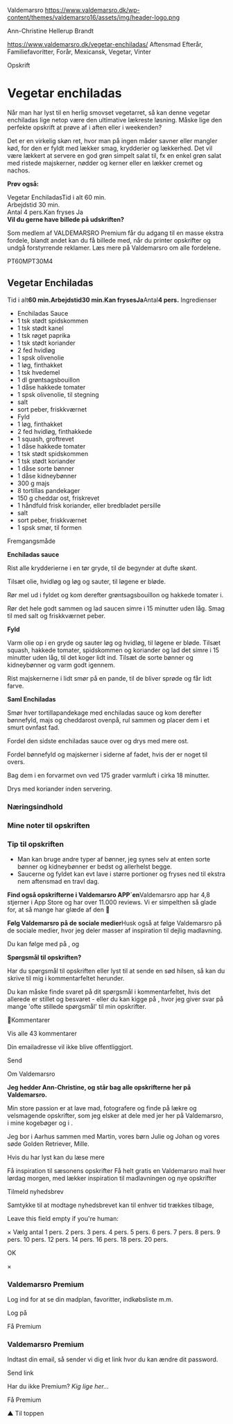 Valdemarsro
https://www.valdemarsro.dk/wp-content/themes/valdemarsro16/assets/img/header-logo.png

Ann-Christine Hellerup Brandt

https://www.valdemarsro.dk/vegetar-enchiladas/
Aftensmad
Efterår, Familiefavoritter, Forår, Mexicansk, Vegetar, Vinter

Opskrift

Vegetar enchiladas
==================

Når man har lyst til en herlig smovset vegetarret, så kan denne vegetar enchiladas lige netop være den ultimative lækreste løsning. Måske lige den perfekte opskrift at prøve af i aften eller i weekenden?

Det er en virkelig skøn ret, hvor man på ingen måder savner eller mangler kød, for den er fyldt med lækker smag, krydderier og lækkerhed. Det vil være lækkert at servere en god grøn simpelt salat til, fx en enkel grøn salat med ristede majskerner, nødder og kerner eller en lækker cremet og nachos.

**Prøv også:**

Vegetar EnchiladasTid i alt 60 min.  
Arbejdstid 30 min.  
Antal 4 pers.Kan fryses Ja  
**Vil du gerne have billede på udskriften?**

Som medlem af VALDEMARSRO Premium får du adgang til en masse ekstra fordele, blandt andet kan du få billede med, når du printer opskrifter og undgå forstyrrende reklamer. Læs mere på Valdemarsro om alle fordelene.

PT60MPT30M4

Vegetar Enchiladas
------------------

Tid i alt**60 min.**Arbejdstid**30 min.**Kan fryses**Ja**Antal**4 pers.** Ingredienser

* Enchiladas Sauce
* 1 tsk stødt spidskommen
* 1 tsk stødt kanel
* 1 tsk røget paprika
* 1 tsk stødt koriander
* 2 fed hvidløg
* 1 spsk olivenolie
* 1 løg, finthakket
* 1 tsk hvedemel
* 1 dl grøntsagsbouillon
* 1 dåse hakkede tomater
* 1 spsk olivenolie, til stegning
* salt
* sort peber, friskkværnet
* Fyld
* 1 løg, finthakket
* 2 fed hvidløg, finthakkede
* 1 squash, groftrevet
* 1 dåse hakkede tomater
* 1 tsk stødt spidskommen
* 1 tsk stødt koriander
* 1 dåse sorte bønner
* 1 dåse kidneybønner
* 300 g majs
* 8 tortillas pandekager
* 150 g cheddar ost, friskrevet
* 1 håndfuld frisk koriander, eller bredbladet persille
* salt
* sort peber, friskkværnet
* 1 spsk smør, til formen

Fremgangsmåde

**Enchiladas sauce**  

Rist alle krydderierne i en tør gryde, til de begynder at dufte skønt.

Tilsæt olie, hvidløg og løg og sauter, til løgene er bløde.

Rør mel ud i fyldet og kom derefter grøntsagsbouillon og hakkede tomater i.

Rør det hele godt sammen og lad saucen simre i 15 minutter uden låg. Smag til med salt og friskkværnet peber.

**Fyld**  

Varm olie op i en gryde og sauter løg og hvidløg, til løgene er bløde. Tilsæt squash, hakkede tomater, spids­kommen og koriander og lad det simre i 15 minutter uden låg, til det koger lidt ind. Tilsæt de sorte bønner og kidneybønner og varm godt igennem.

Rist majskernerne i lidt smør på en pande, til de bliver sprøde og får lidt farve.

**Saml Enchiladas**  

Smør hver tortillapandekage med enchilada­s sauce og kom derefter bønnefyld, majs og cheddarost ovenpå, rul sammen og placer dem i et smurt ovnfast fad.

Fordel den sidste enchiladas sauce over og drys med mere ost.

Fordel bønnefyld og majskerner i siderne af fadet, hvis der er noget til overs.

Bag dem i en forvarmet ovn ved 175 grader varmluft i cirka 18 minutter.

Drys med koriander inden servering.

### Næringsindhold

### Mine noter til opskriften

### **Tip til opskriften**

* Man kan bruge andre typer af bønner, jeg synes selv at enten sorte bønner og kidneybønner er bedst og allerhelst begge.
* Saucerne og fyldet kan evt lave i større portioner og fryses ned til ekstra nem aftensmad en travl dag.

**Find også opskrifterne i Valdemarsro APP´en**Valdemarsro app har 4,8 stjerner i App Store og har over 11.000 reviews. Vi er simpelthen så glade for, at så mange har glæde af den 🥰  

**Følg Valdemarsro på de sociale medier**Husk også at følge Valdemarsro på de sociale medier, hvor jeg deler masser af inspiration til dejlig madlavning.  

Du kan følge med på , og

**Spørgsmål til opskriften?**

Har du spørgsmål til opskriften eller lyst til at sende en sød hilsen, så kan du skrive til mig i kommentarfeltet herunder.  

Du kan måske finde svaret på dit spørgsmål i kommentarfeltet, hvis det allerede er stillet og besvaret - eller du kan kigge på , hvor jeg giver svar på mange 'ofte stillede spørgsmål' til min opskrifter.

Kommentarer

 Vis alle 43 kommentarer 

Din emailadresse vil ikke blive offentliggjort.

Send

Om Valdemarsro

**Jeg hedder Ann-Christine, og står bag alle opskrifterne her på Valdemarsro.**

Min store passion er at lave mad, fotografere og finde på lækre og velsmagende opskrifter, som jeg elsker at dele med jer her på Valdemarsro, i mine kogebøger og i .

Jeg bor i Aarhus sammen med Martin, vores børn Julie og Johan og vores søde Golden Retriever, Mille.

Hvis du har lyst kan du læse mere  

Få inspiration til sæsonens opskrifter
Få helt gratis en Valdemarsro mail hver lørdag morgen, med lækker inspiration til madlavningen og nye opskrifter

Tilmeld nyhedsbrev

Samtykke til at modtage nyhedsbrevet kan til enhver tid trækkes tilbage,

Leave this field empty if you're human:  

×
Vælg antal
1 pers.
2 pers.
3 pers.
4 pers.
5 pers.
6 pers.
7 pers.
8 pers.
9 pers.
10 pers.
12 pers.
14 pers.
16 pers.
18 pers.
20 pers.

OK

×
### Valdemarsro Premium

Log ind for at se din madplan, favoritter, indkøbsliste m.m.

Log på

Få Premium

### Valdemarsro Premium

Indtast din email, så sender vi dig et link hvor du kan ændre dit password.

Send link

Har du ikke Premium? *Kig lige her...*

Få Premium

▲ Til toppen
